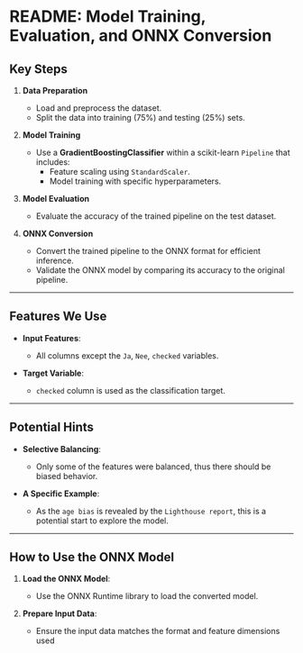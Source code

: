 # README: Model Training, Evaluation, and ONNX Conversion

## Key Steps  
1. **Data Preparation**  
   - Load and preprocess the dataset.  
   - Split the data into training (75%) and testing (25%) sets.

2. **Model Training**  
   - Use a **GradientBoostingClassifier** within a scikit-learn `Pipeline` that includes:  
     - Feature scaling using `StandardScaler`.  
     - Model training with specific hyperparameters.  

3. **Model Evaluation**  
   - Evaluate the accuracy of the trained pipeline on the test dataset.  

4. **ONNX Conversion**  
   - Convert the trained pipeline to the ONNX format for efficient inference.  
   - Validate the ONNX model by comparing its accuracy to the original pipeline.

---

## Features We Use  
- **Input Features**:  
   - All columns except the `Ja`, `Nee`, `checked` variables.    

- **Target Variable**:  
   - `checked` column is used as the classification target.

---

## Potential Hints  
- **Selective Balancing**:  
   - Only some of the features were balanced, thus there should be biased behavior.  

- **A Specific Example**:  
   - As the `age bias` is revealed by the `Lighthouse report`, this is a potential start to explore the model.

---

## How to Use the ONNX Model  
1. **Load the ONNX Model**:  
   - Use the ONNX Runtime library to load the converted model.  

2. **Prepare Input Data**:  
   - Ensure the input data matches the format and feature dimensions used
